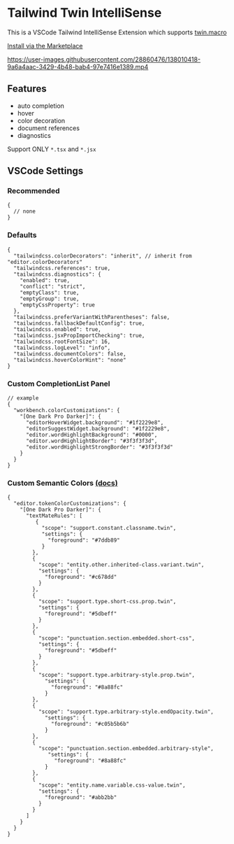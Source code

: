 # Tailwind Twin IntelliSense

This is a VSCode Tailwind IntelliSense Extension which supports [twin.macro](https://github.com/ben-rogerson/twin.macro)

[Install via the Marketplace](https://marketplace.visualstudio.com/items?itemName=lightyen.tailwindcss-intellisense-twin)

https://user-images.githubusercontent.com/28860476/138010418-9a6a4aac-3429-4b48-bab4-97e7416e1389.mp4

## Features

- auto completion
- hover
- color decoration
- document references
- diagnostics

Support ONLY `*.tsx` and `*.jsx`

## VSCode Settings

### Recommended

```json5
{
  // none
}
```

### Defaults

```json5
{
  "tailwindcss.colorDecorators": "inherit", // inherit from "editor.colorDecorators"
  "tailwindcss.references": true,
  "tailwindcss.diagnostics": {
    "enabled": true,
    "conflict": "strict",
    "emptyClass": true,
    "emptyGroup": true,
    "emptyCssProperty": true
  },
  "tailwindcss.preferVariantWithParentheses": false,
  "tailwindcss.fallbackDefaultConfig": true,
  "tailwindcss.enabled": true,
  "tailwindcss.jsxPropImportChecking": true,
  "tailwindcss.rootFontSize": 16,
  "tailwindcss.logLevel": "info",
  "tailwindcss.documentColors": false,
  "tailwindcss.hoverColorHint": "none"
}
```

### Custom CompletionList Panel

```json5
// example
{
  "workbench.colorCustomizations": {
    "[One Dark Pro Darker]": {
      "editorHoverWidget.background": "#1f2229e8",
      "editorSuggestWidget.background": "#1f2229e8",
      "editor.wordHighlightBackground": "#0000",
      "editor.wordHighlightBorder": "#3f3f3f3d",
      "editor.wordHighlightStrongBorder": "#3f3f3f3d"
    }
  }
}
```

### Custom Semantic Colors [(docs)](https://code.visualstudio.com/api/language-extensions/syntax-highlight-guide)

```json5
{
  "editor.tokenColorCustomizations": {
    "[One Dark Pro Darker]": {
      "textMateRules": [
         {
           "scope": "support.constant.classname.twin",
           "settings": {
             "foreground": "#7ddb89"
           }
        },
        {
          "scope": "entity.other.inherited-class.variant.twin",
          "settings": {
            "foreground": "#c678dd"
          }
        },
        {
          "scope": "support.type.short-css.prop.twin",
          "settings": {
            "foreground": "#5dbeff"
          }
        },
        {
          "scope": "punctuation.section.embedded.short-css",
          "settings": {
            "foreground": "#5dbeff"
          }
        },
        {
          "scope": "support.type.arbitrary-style.prop.twin",
            "settings": {
              "foreground": "#8a88fc"
            }
        },
        {
          "scope": "support.type.arbitrary-style.endOpacity.twin",
            "settings": {
              "foreground": "#c05b5b6b"
            }
        },
        {
          "scope": "punctuation.section.embedded.arbitrary-style",
             "settings": {
               "foreground": "#8a88fc"
            }
        },
        {
          "scope": "entity.name.variable.css-value.twin",
          "settings": {
            "foreground": "#abb2bb"
          }
        }
      ]
    }
  }
}
```
